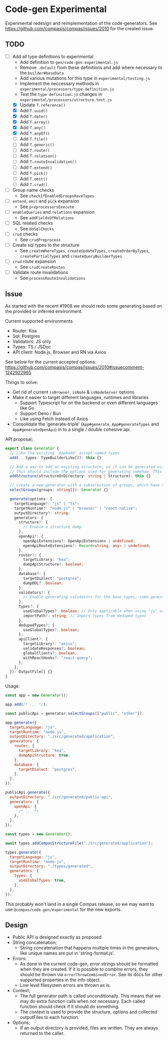 # Code-gen Experimental

Experimental redesign and reimplementation of the code-generators. See
https://github.com/compasjs/compas/issues/2010 for the created issue.

## TODO

- [ ] Add all type definitions to experimental
  - Add definition to `gen/code-gen-experimental.js`
  - Remove `.default` from these definitions and add where necessary to the
    `builder#baseData`
  - Add various mutations for this type in `experimental/testing.js`
  - Implement the neccessary methods in
    `experimental/processors/type-definition.js`
  - Test the `type-definition.js` changes in
    `experimental/processors/structure.test.js`
  - [x] Update `T.reference()`
  - [x] Add `T.uuid()`
  - [x] Add `T.date()`
  - [x] Add `T.array()`
  - [x] Add `T.any()`
  - [x] Add `T.anyOf()`
  - [ ] Add `T.file()`
  - [ ] Add `T.generic()`
  - [ ] Add `T.route()`
  - [ ] Add `T.relation()`
  - [ ] Add `T.routeInvalidation()`
  - [ ] Add `T.extend()`
  - [ ] Add `T.pick()`
  - [ ] Add `T.omit()`
  - [ ] Add `T.crud()`
- [ ] Group name checks
  - See `checkIfEnabledGroupsHaveTypes`
- [ ] `extend`, `omit` and `pick` expansion
  - See `preprocessorsExecute`
- [ ] `enableQueries` and `relations` expansion
  - See `addFieldsOfRelations`
- [ ] SQL related checks
  - See `doSqlChecks`
- [ ] `crud` checks
  - See `crudPreprocess`
- [ ] Create sql types to the structure
  - See `createWhereTypes`, `createUpdateTypes`, `createOrderByTypes`,
    `createPartialTypes` and `createQueryBuilderTypes`
- [ ] `crud` route expansion
  - See `crudCreateRoutes`
- [ ] Validate route invalidations
  - See `processRouteInvalidations`

## Issue

As started with the recent #1908 we should redo some generating based on the
provided or inferred environment.

Current supported environments

- Router: Koa
- Sql: Postgres
- Validators: JS only
- Types: TS / JSDoc
- API client: Node.js, Browser and RN via Axios

See below for the current accepted options:
https://github.com/compasjs/compas/issues/2010#issuecomment-1242922965

Things to solve:

- Get rid of current `isBrowser`, `isNode` & `isNodeServer` options
- Make it easier to target different languages, runtimes and libraries
  - Support Typescript for on the backend or even different languages like Go
  - Support Deno / Bun
  - Like using Fetch instead of Axios
- Consolidate the 'generate-triple' (`App#generate`, `App#generateTypes` and
  `App#generateOpenApi`) in to a single / double cohesive api.

API proposal;

```ts
export class Generator {
  // Like the existing `App#add` accept named types
  add(...types: TypeBuilderLike[]): this {}

  // Add a way to add an existing structure, so it can be generated with different options.
  // This should include the options used for generating somehow. This way we can support consolidating types in to a single output
  addStructure(structureOrDirectory: string | Structure): this {}

  // Create a new generator with a subselection of groups, which have their references resolved.
  selectGroups(groups: string[]): Generator {}

  generate(options: {
    targetLanguage?: "js" | "ts";
    targetRuntime?: "node.js" | "browser" | "react-native";
    outputDirectory?: string;
    generators: {
      structure?: {
        // Enable a structure dump
      };
      openApi?: {
        openApiExtensions?: OpenApiExtensions | undefined;
        openApiRouteExtensions?: Record<string, any> | undefined;
      };
      router?: {
        targetLibrary: "koa";
        dumpApiStructure?: boolean;
      };
      database?: {
        targetDialect: "postgres";
        dumpDDL?: boolean;
      };
      validators?: {
        // Enable generating validators for the base types, some generators will include validators automatically
      };
      types?: {
        useGlobalTypes?: boolean; // Only applicable when using "js" or "ts"
        importPath?: string; // Import types from deduped types
      };
      dedupedTypes?: {
        useGlobalTypes?: boolean;
      };
      apiClient?: {
        targetLibrary?: "axios";
        validateResponses?: boolean;
        globalClients?: boolean;
        withReactHooks?: "react-query";
      };
    };
  }): OutputFile[] {}
}
```

Usage:

```js
const app = new Generator();

app.add(/* ... */);

const publicApi = generator.selectGroups(["public", "other"]);

app.generate({
  targetLanguage: "js",
  targetRuntime: "node.js",
  outputDirectory: "./src/generated/application",
  generators: {
    router: {
      targetLibrary: "koa",
      dumpApiStructure: true,
    },
    database: {
      targetDialect: "postgres",
    },
  },
});

publicApi.generate({
  outputDirectory: "./src/generated/public-api",
  generators: {
    openApi: {
      /* ... */
    },
  },
});

const types = new Generator();

await types.addCompasStructureFile("./src/generated/application");

types.generate({
  targetLanguage: "js",
  targetRuntime: "node.js",
  outputDirectory: "./types/generated",
  generators: {
    types: {
      useGlobalTypes: true,
    },
  },
});
```

This probably won't land in a single Compas release, so we may want to use
`@compas/code-gen/experimental` for the new exports.

## Design

- Public API is designed exactly as proposed
- String concatenation;
  - String concatenation that happens multiple times in the generators, like
    unique names are put in 'string-format.js'.
- Errors:
  - As done in the current code-gen, error strings should be formatted when they
    are created. If it is possible to combine errors, they should be thrown via
    `errorThrowCombinedError`. See its docs for other supported properties in
    the info object.
  - Low level filesystem errors are thrown as is.
- Context;
  - The full generator path is called unconditionally. This means that we may do
    extra function calls when not necessary. Each called function should check
    if it should do something.
  - The context is used to provide the structure, options and collected
    outputFiles to each function.
- Options;
  - If an output directory is provided, files are written. They are always
    returned to the caller.
